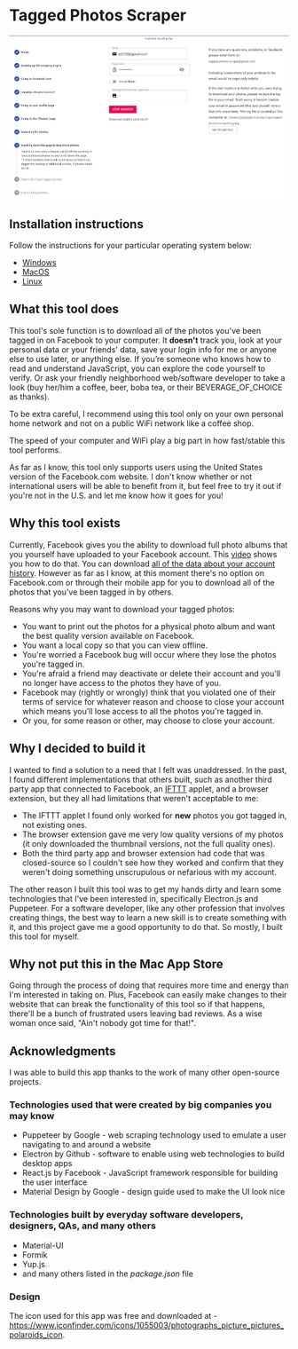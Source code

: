 # Tagged Photos Scraper

![screenshot of Tagged Photos Scraper app](gh-images/app.jpg)

## Installation instructions

Follow the instructions for your particular operating system below:

- [Windows](installation-windows.md)
- [MacOS](installation-mac.md)
- [Linux](installation-linux.md)

## What this tool does

This tool's sole function is to download all of the photos you've been tagged in on Facebook to your computer.  It **doesn't** track you, look at your personal data or your friends' data, save your login info for me or anyone else to use later, or anything else. If you’re someone who knows how to read and understand JavaScript, you can explore the code yourself to verify.  Or ask your friendly neighborhood web/software developer to take a look (buy her/him a coffee, beer, boba tea, or their BEVERAGE_OF_CHOICE as thanks).

To be extra careful, I recommend using this tool only on your own personal home network and not on a public WiFi network like a coffee shop.

The speed of your computer and WiFi play a big part in how fast/stable this tool performs.

As far as I know, this tool only supports users using the United States version of the Facebook.com website. I don't know whether or not international users will be able to benefit from it, but feel free to try it out if you're not in the U.S. and let me know how it goes for you!

## Why this tool exists

Currently, Facebook gives you the ability to download full photo albums that you yourself have uploaded to your Facebook account. This [video](https://www.youtube.com/watch?v=Qw6g1Db48Ok) shows you how to do that. You can download [all of the data about your account history](https://www.facebook.com/settings?tab=your_facebook_information). However as far as I know, at this moment there's no option on Facebook.com or through their mobile app for you to download all of the photos that you've been tagged in by others.

Reasons why you may want to download your tagged photos:

- You want to print out the photos for a physical photo album and want the best quality version available on Facebook.
- You want a local copy so that you can view offline.
- You're worried a Facebook bug will occur where they lose the photos you're tagged in.
- You're afraid a friend may deactivate or delete their account and you'll no longer have access to the photos they have of you.
- Facebook may (rightly or wrongly) think that you violated one of their terms of service for whatever reason and choose to close your account which means you'll lose access to all the photos you're tagged in.
- Or you, for some reason or other, may choose to close your account.

## Why I decided to build it

I wanted to find a solution to a need that I felt was unaddressed.  In the past, I found different implementations that others built, such as another third party app that connected to Facebook, an [IFTTT](https://ifttt.com/) applet, and a browser extension, but they all had limitations that weren't acceptable to me:

- The IFTTT applet I found only worked for **new** photos you got tagged in, not existing ones.
- The browser extension gave me very low quality versions of my photos (it only downloaded the thumbnail versions, not the full quality ones).
- Both the third party app and browser extension had code that was closed-source so I couldn't see how they worked and confirm that they weren't doing something unscrupulous or nefarious with my account.

The other reason I built this tool was to get my hands dirty and learn some technologies that I've been interested in, specifically Electron.js and Puppeteer.  For a software developer, like any other profession that involves creating things, the best way to learn a new skill is to create something with it, and this project gave me a good opportunity to do that.  So mostly, I built this tool for myself.

## Why not put this in the Mac App Store

Going through the process of doing that requires more time and energy than I'm interested in taking on.  Plus, Facebook can easily make changes to their website that can break the functionality of this tool so if that happens, there'll be a bunch of frustrated users leaving bad reviews. As a wise woman once said, "Ain't nobody got time for that!".

## Acknowledgments

I was able to build this app thanks to the work of many other open-source projects.

### Technologies used that were created by big companies you may know

- Puppeteer by Google - web scraping technology used to emulate a user navigating to and around a website
- Electron by Github - software to enable using web technologies to build desktop apps
- React.js by Facebook - JavaScript framework responsible for building the user interface
- Material Design by Google - design guide used to make the UI look nice

### Technologies built by everyday software developers, designers, QAs, and many others

- Material-UI
- Formik
- Yup.js
- and many others listed in the *package.json* file

### Design

The icon used for this app was free and downloaded at -  https://www.iconfinder.com/icons/1055003/photographs_picture_pictures_polaroids_icon.
